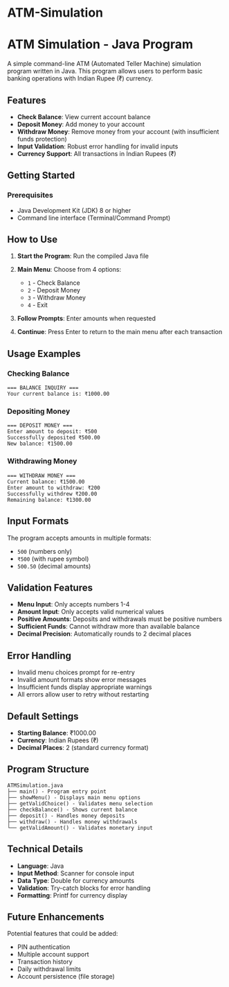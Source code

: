 # ATM-Simulation
# ATM Simulation - Java Program

A simple command-line ATM (Automated Teller Machine) simulation program written in Java. This program allows users to perform basic banking operations with Indian Rupee (₹) currency.

## Features

- **Check Balance**: View current account balance
- **Deposit Money**: Add money to your account
- **Withdraw Money**: Remove money from your account (with insufficient funds protection)
- **Input Validation**: Robust error handling for invalid inputs
- **Currency Support**: All transactions in Indian Rupees (₹)

## Getting Started

### Prerequisites

- Java Development Kit (JDK) 8 or higher
- Command line interface (Terminal/Command Prompt)


## How to Use

1. **Start the Program**: Run the compiled Java file
2. **Main Menu**: Choose from 4 options:
   - `1` - Check Balance
   - `2` - Deposit Money
   - `3` - Withdraw Money
   - `4` - Exit

3. **Follow Prompts**: Enter amounts when requested
4. **Continue**: Press Enter to return to the main menu after each transaction

## Usage Examples

### Checking Balance
```
=== BALANCE INQUIRY ===
Your current balance is: ₹1000.00
```

### Depositing Money
```
=== DEPOSIT MONEY ===
Enter amount to deposit: ₹500
Successfully deposited ₹500.00
New balance: ₹1500.00
```

### Withdrawing Money
```
=== WITHDRAW MONEY ===
Current balance: ₹1500.00
Enter amount to withdraw: ₹200
Successfully withdrew ₹200.00
Remaining balance: ₹1300.00
```

## Input Formats

The program accepts amounts in multiple formats:
- `500` (numbers only)
- `₹500` (with rupee symbol)
- `500.50` (decimal amounts)

## Validation Features

- **Menu Input**: Only accepts numbers 1-4
- **Amount Input**: Only accepts valid numerical values
- **Positive Amounts**: Deposits and withdrawals must be positive numbers
- **Sufficient Funds**: Cannot withdraw more than available balance
- **Decimal Precision**: Automatically rounds to 2 decimal places

## Error Handling

- Invalid menu choices prompt for re-entry
- Invalid amount formats show error messages
- Insufficient funds display appropriate warnings
- All errors allow user to retry without restarting

## Default Settings

- **Starting Balance**: ₹1000.00
- **Currency**: Indian Rupees (₹)
- **Decimal Places**: 2 (standard currency format)

## Program Structure

```
ATMSimulation.java
├── main() - Program entry point
├── showMenu() - Displays main menu options
├── getValidChoice() - Validates menu selection
├── checkBalance() - Shows current balance
├── deposit() - Handles money deposits
├── withdraw() - Handles money withdrawals
└── getValidAmount() - Validates monetary input
```

## Technical Details

- **Language**: Java
- **Input Method**: Scanner for console input
- **Data Type**: Double for currency amounts
- **Validation**: Try-catch blocks for error handling
- **Formatting**: Printf for currency display

## Future Enhancements

Potential features that could be added:
- PIN authentication
- Multiple account support
- Transaction history
- Daily withdrawal limits
- Account persistence (file storage)



